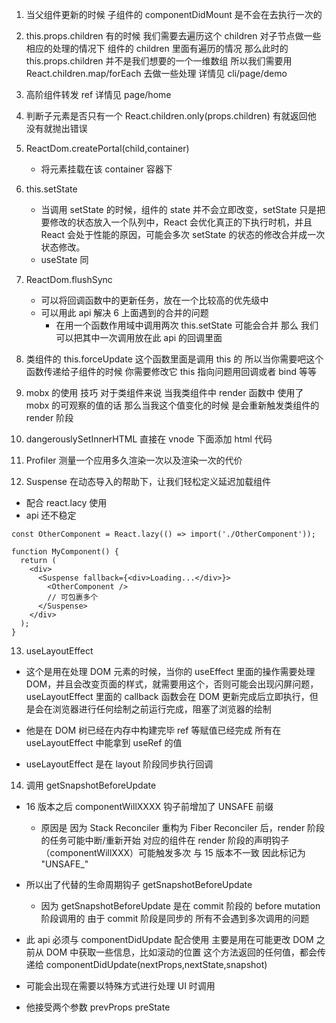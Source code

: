 1. 当父组件更新的时候 子组件的 componentDidMount 是不会在去执行一次的

2. this.props.children 有的时候 我们需要去遍历这个 children 对子节点做一些相应的处理的情况下 组件的 children 里面有遍历的情况 那么此时的 this.props.children 并不是我们想要的一个一维数组 所以我们需要用 React.children.map/forEach 去做一些处理 详情见 cli/page/demo

3. 高阶组件转发 ref 详情见 page/home

4. 判断子元素是否只有一个 React.children.only(props.children) 有就返回他 没有就抛出错误

5. ReactDom.createPortal(child,container)

   - 将元素挂载在该 container 容器下

6. this.setState

   - 当调用 setState 的时候，组件的 state 并不会立即改变，setState 只是把要修改的状态放入一个队列中，React 会优化真正的下执行时机，并且 React 会处于性能的原因，可能会多次 setState 的状态的修改合并成一次状态修改。
   - useState 同

7. ReactDom.flushSync

   - 可以将回调函数中的更新任务，放在一个比较高的优先级中
   - 可以用此 api 解决 6 上面遇到的合并的问题
     - 在用一个函数作用域中调用两次 this.setState 可能会合并 那么 我们可以把其中一次调用放在此 api 的回调里面

8. 类组件的 this.forceUpdate 这个函数里面是调用 this 的 所以当你需要吧这个函数传递给子组件的时候 你需要修改它 this 指向问题用回调或者 bind 等等

9. mobx 的使用 技巧 对于类组件来说 当我类组件中 render 函数中 使用了 mobx 的可观察的值的话 那么当我这个值变化的时候 是会重新触发类组件的 render 阶段

10. dangerouslySetInnerHTML 直接在 vnode 下面添加 html 代码

11. Profiler 测量一个应用多久渲染一次以及渲染一次的代价

12. Suspense 在动态导入的帮助下，让我们轻松定义延迟加载组件

- 配合 react.lacy 使用
- api 还不稳定

```
const OtherComponent = React.lazy(() => import('./OtherComponent'));

function MyComponent() {
  return (
    <div>
      <Suspense fallback={<div>Loading...</div>}>
        <OtherComponent />
        // 可包裹多个
      </Suspense>
    </div>
  );
}
```

13. useLayoutEffect

- 这个是用在处理 DOM 元素的时候，当你的 useEffect 里面的操作需要处理 DOM，并且会改变页面的样式，就需要用这个，否则可能会出现闪屏问题，useLayoutEffect 里面的 callback 函数会在 DOM 更新完成后立即执行，但是会在浏览器进行任何绘制之前运行完成，阻塞了浏览器的绘制

- 他是在 DOM 树已经在内存中构建完毕 ref 等赋值已经完成 所有在 useLayoutEffect 中能拿到 useRef 的值

- useLayoutEffect 是在 layout 阶段同步执行回调

14. 调用 getSnapshotBeforeUpdate

- 16 版本之后 componentWillXXXX 钩子前增加了 UNSAFE 前缀
  - 原因是 因为 Stack Reconciler 重构为 Fiber Reconciler 后，render 阶段的任务可能中断/重新开始 对应的组件在 render 阶段的声明钩子（componentWillXXX）可能触发多次 与 15 版本不一致 因此标记为 "UNSAFE\_"

- 所以出了代替的生命周期钩子 getSnapshotBeforeUpdate
  - 因为 getSnapshotBeforeUpdate 是在 commit 阶段的 before mutation 阶段调用的 由于 commit 阶段是同步的 所有不会遇到多次调用的问题

- 此 api 必须与 componentDidUpdate 配合使用 主要是用在可能更改 DOM 之前从 DOM 中获取一些信息，比如滚动的位置 这个方法返回的任何值，都会传递给 componentDidUpdate(nextProps,nextState,snapshot)

- 可能会出现在需要以特殊方式进行处理 UI 时调用

- 他接受两个参数 prevProps preState
